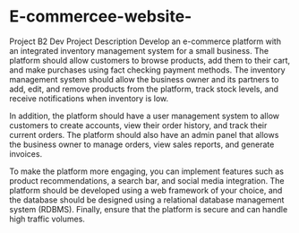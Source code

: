 # E-commercee-website-
Project B2 Dev 
Project Description
Develop an e-commerce platform with an integrated inventory management system for a small business. The platform should allow customers to browse products, add them to their cart, and make purchases using fact checking payment methods. The inventory management system should allow the business owner and its partners to add, edit, and remove products from the platform, track stock levels, and receive notifications when inventory is low.

In addition, the platform should have a user management system to allow customers to create accounts, view their order history, and track their current orders. The platform should also have an admin panel that allows the business owner to manage orders, view sales reports, and generate invoices.

To make the platform more engaging, you can implement features such as product recommendations, a search bar, and social media integration. The platform should be developed using a web framework of your choice, and the database should be designed using a relational database management system (RDBMS). Finally, ensure that the platform is secure and can handle high traffic volumes.
